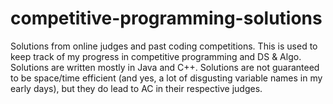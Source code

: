 # competitive-programming-solutions
Solutions from online judges and past coding competitions. This is used to keep track of my progress in competitive programming and DS & Algo. Solutions are written mostly in Java and C++.
Solutions are not guaranteed to be space/time efficient (and yes, a lot of disgusting variable names in my early days), but they do lead to AC in their respective judges.

